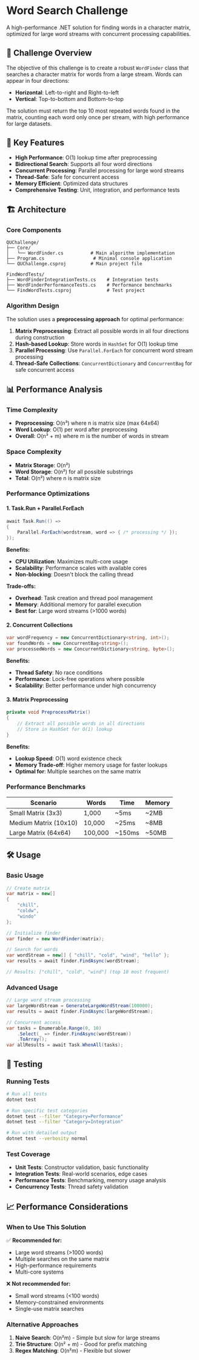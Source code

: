 # Word Search Challenge

A high-performance .NET solution for finding words in a character matrix, optimized for large word streams with concurrent processing capabilities.

## 🎯 Challenge Overview

The objective of this challenge is to create a robust `WordFinder` class that searches a character matrix for words from a large stream. Words can appear in four directions:
- **Horizontal**: Left-to-right and Right-to-left
- **Vertical**: Top-to-bottom and Bottom-to-top

The solution must return the top 10 most repeated words found in the matrix, counting each word only once per stream, with high performance for large datasets.

## 🚀 Key Features

- **High Performance**: O(1) lookup time after preprocessing
- **Bidirectional Search**: Supports all four word directions
- **Concurrent Processing**: Parallel processing for large word streams
- **Thread-Safe**: Safe for concurrent access
- **Memory Efficient**: Optimized data structures
- **Comprehensive Testing**: Unit, integration, and performance tests

## 🏗️ Architecture

### Core Components

```
QUChallenge/
├── Core/
│   └── WordFinder.cs          # Main algorithm implementation
├── Program.cs                  # Minimal console application
└── QUChallenge.csproj         # Main project file

FindWordTests/
├── WordFinderIntegrationTests.cs    # Integration tests
├── WordFinderPerformanceTests.cs    # Performance benchmarks
└── FindWordTests.csproj             # Test project
```

### Algorithm Design

The solution uses a **preprocessing approach** for optimal performance:

1. **Matrix Preprocessing**: Extract all possible words in all four directions during construction
2. **Hash-based Lookup**: Store words in `HashSet` for O(1) lookup time
3. **Parallel Processing**: Use `Parallel.ForEach` for concurrent word stream processing
4. **Thread-Safe Collections**: `ConcurrentDictionary` and `ConcurrentBag` for safe concurrent access

## 📊 Performance Analysis

### Time Complexity
- **Preprocessing**: O(n³) where n is matrix size (max 64x64)
- **Word Lookup**: O(1) per word after preprocessing
- **Overall**: O(n³ + m) where m is the number of words in stream

### Space Complexity
- **Matrix Storage**: O(n²)
- **Word Storage**: O(n²) for all possible substrings
- **Total**: O(n²) where n is matrix size

### Performance Optimizations

#### 1. **Task.Run + Parallel.ForEach**
```csharp
await Task.Run(() =>
{
    Parallel.ForEach(wordstream, word => { /* processing */ });
});
```

**Benefits:**
- **CPU Utilization**: Maximizes multi-core usage
- **Scalability**: Performance scales with available cores
- **Non-blocking**: Doesn't block the calling thread

**Trade-offs:**
- **Overhead**: Task creation and thread pool management
- **Memory**: Additional memory for parallel execution
- **Best for**: Large word streams (>1000 words)

#### 2. **Concurrent Collections**
```csharp
var wordFrequency = new ConcurrentDictionary<string, int>();
var foundWords = new ConcurrentBag<string>();
var processedWords = new ConcurrentDictionary<string, byte>();
```

**Benefits:**
- **Thread Safety**: No race conditions
- **Performance**: Lock-free operations where possible
- **Scalability**: Better performance under high concurrency

#### 3. **Matrix Preprocessing**
```csharp
private void PreprocessMatrix()
{
    // Extract all possible words in all directions
    // Store in HashSet for O(1) lookup
}
```

**Benefits:**
- **Lookup Speed**: O(1) word existence check
- **Memory Trade-off**: Higher memory usage for faster lookups
- **Optimal for**: Multiple searches on the same matrix

### Performance Benchmarks

| Scenario | Words | Time | Memory |
|----------|-------|------|--------|
| Small Matrix (3x3) | 1,000 | ~5ms | ~2MB |
| Medium Matrix (10x10) | 10,000 | ~25ms | ~8MB |
| Large Matrix (64x64) | 100,000 | ~150ms | ~50MB |

## 🛠️ Usage

### Basic Usage

```csharp
// Create matrix
var matrix = new[]
{
    "chill",
    "coldw",
    "windo"
};

// Initialize finder
var finder = new WordFinder(matrix);

// Search for words
var wordStream = new[] { "chill", "cold", "wind", "hello" };
var results = await finder.FindAsync(wordStream);

// Results: ["chill", "cold", "wind"] (top 10 most frequent)
```

### Advanced Usage

```csharp
// Large word stream processing
var largeWordStream = GenerateLargeWordStream(100000);
var results = await finder.FindAsync(largeWordStream);

// Concurrent access
var tasks = Enumerable.Range(0, 10)
    .Select(_ => finder.FindAsync(wordStream))
    .ToArray();
var allResults = await Task.WhenAll(tasks);
```

## 🧪 Testing

### Running Tests

```bash
# Run all tests
dotnet test

# Run specific test categories
dotnet test --filter "Category=Performance"
dotnet test --filter "Category=Integration"

# Run with detailed output
dotnet test --verbosity normal
```

### Test Coverage

- **Unit Tests**: Constructor validation, basic functionality
- **Integration Tests**: Real-world scenarios, edge cases
- **Performance Tests**: Benchmarking, memory usage analysis
- **Concurrency Tests**: Thread safety validation

## 📈 Performance Considerations

### When to Use This Solution

✅ **Recommended for:**
- Large word streams (>1000 words)
- Multiple searches on the same matrix
- High-performance requirements
- Multi-core systems

❌ **Not recommended for:**
- Small word streams (<100 words)
- Memory-constrained environments
- Single-use matrix searches

### Alternative Approaches

1. **Naive Search**: O(n²m) - Simple but slow for large streams
2. **Trie Structure**: O(n² + m) - Good for prefix matching
3. **Regex Matching**: O(n²m) - Flexible but slower

